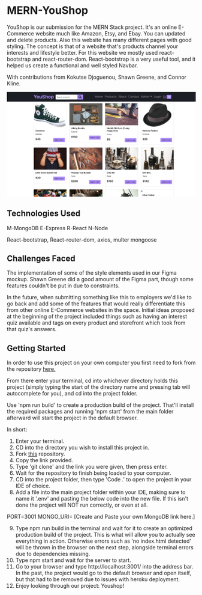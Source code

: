# MERN-YouShop

YouShop is our submission for the MERN Stack project. It's an online E-Commerce website much like Amazon, Etsy, and Ebay. You can updated and delete products. Also this website has many different pages with good styling. The concept is that of a website that's products channel your interests and lifestyle better. For this website we mostly used react-bootstrap and react-router-dom. React-bootstrap is a very useful tool, and it helped us create a functional and well styled Navbar.

With contributions from Kokutse Djoguenou, Shawn Greene, and Connor Kline.

![alt YouShop Screen shot](./frontend/public/Screen%20Shot.png)

## Technologies Used

M-MongoDB
E-Express
R-React
N-Node

React-bootstrap,
React-router-dom,
axios,
multer
mongoose

## Challenges Faced

The implementation of some of the style elements used in our Figma mockup. Shawn Greene did a good amount of the Figma part, though some features couldn't be put in due to constraints.

In the future, when submitting something like this to employers we'd like to go back and add some of the features that would really differentiate this from other online E-Commerce websites in the space. Initial ideas proposed at the beginning of the project included things such as having an interest quiz available and tags on every product and storefront which took from that quiz's answers.

## Getting Started

In order to use this project on your own computer you first need to fork from the repository <a href='https://github.com/Julesdj/MERN-YouShop.git'>here.</a>

From there enter your terminal, cd into whichever directory holds this project (simply typing the start of the directory name and pressing tab will autocomplete for you), and cd into the project folder.

Use 'npm run build' to create a production build of the project. That'll install the required packages and running 'npm start' from the main folder afterward will start the project in the default browser.

In short:

1. Enter your terminal.
2. CD into the directory you wish to install this project in.
3. Fork <a href='https://github.com/Julesdj/MERN-YouShop.git'>this</a> repository.
4. Copy the link provided.
5. Type 'git clone' and the link you were given, then press enter.
6. Wait for the repository to finish being loaded to your computer.
7. CD into the project folder, then type 'Code .' to open the project in your IDE of choice.
8. Add a file into the main project folder within your IDE, making sure to name it '.env' and pasting the below code into the new file. If this isn't done the project will NOT run correctly, or even at all.

PORT=3001
MONGO_URI= [Create and Paste your own MongoDB link here.]

9. Type npm run build in the terminal and wait for it to create an optimized production build of the project. This is what will allow you to actually see everything in action. Otherwise errors such as 'no index.html detected' will be thrown in the browser on the next step, alongside terminal errors due to dependencies missing.
10. Type npm start and wait for the server to start.
11. Go to your browser and type http://localhost:3001/ into the address bar. In the past, the project would go to the default browser and open itself, but that had to be removed due to issues with heroku deployment.
12. Enjoy looking through our project: Youshop!
